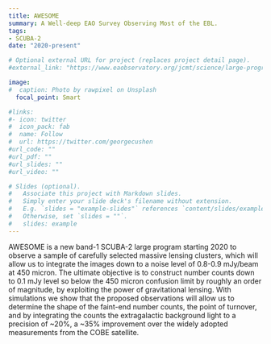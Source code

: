 ```yaml
---
title: AWESOME
summary: A Well-deep EAO Survey Observing Most of the EBL.
tags:
- SCUBA-2
date: "2020-present"

# Optional external URL for project (replaces project detail page).
#external_link: "https://www.eaobservatory.org/jcmt/science/large-programs/awesome/"

image:
#  caption: Photo by rawpixel on Unsplash
  focal_point: Smart

#links:
#- icon: twitter
#  icon_pack: fab
#  name: Follow
#  url: https://twitter.com/georgecushen
#url_code: ""
#url_pdf: ""
#url_slides: ""
#url_video: ""

# Slides (optional).
#   Associate this project with Markdown slides.
#   Simply enter your slide deck's filename without extension.
#   E.g. `slides = "example-slides"` references `content/slides/example-slides.md`.
#   Otherwise, set `slides = ""`.
#   slides: example
---
```

AWESOME is a new band-1 SCUBA-2 large program starting 2020 to observe a sample of carefully selected massive lensing clusters, 
which will allow us to integrate the images down to a noise level of 0.8-0.9 mJy/beam at 450 micron. The ultimate objective is 
to construct number counts down to 0.1 mJy level so below the 450 micron confusion limit by roughly an order of magnitude, by 
exploiting the power of gravitational lensing. With simulations we show that the proposed observations will allow us to determine 
the shape of the faint-end number counts, the point of turnover, and by integrating the counts the extragalactic background light
to a precision of ~20%, a ~35% improvement over the widely adopted measurements from the COBE satellite.

